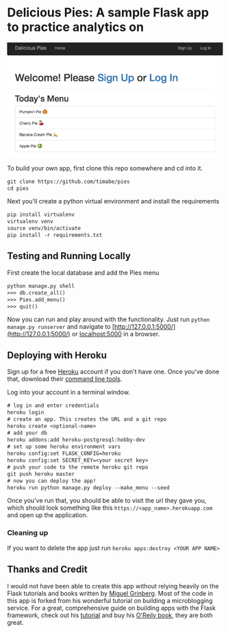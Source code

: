 # Delicious Pies: A sample Flask app to practice analytics on

![Home page of the app](screenshots/app_screenshot.png "Screenshot of the app")


To build your own app, first clone this repo somewhere and cd into it.
```
git clone https://github.com/timabe/pies
cd pies
```

Next you'll create a python virtual environment and install the requirements
```
pip install virtualenv
virtualenv venv
source venv/bin/activate
pip install -r requirements.txt
```

## Testing and Running Locally
First create the local database and add the Pies menu

```
python manage.py shell
>>> db.create_all()
>>> Pies.add_menu()
>>> quit()
```

Now you can run and play around with the functionality. Just run `python manage.py runserver` and navigate to [http://127.0.0.1:5000/](http://127.0.0.1:5000/) or [localhost:5000](localhost:5000) in a browser.

## Deploying with Heroku
Sign up for a free [Heroku](https://signup.heroku.com) account if you don't have one. Once you've done that, download their [command line tools](https://devcenter.heroku.com/articles/heroku-cli).

Log into your account in a terminal window.
```
# log in and enter credentials
heroku login
# create an app. This creates the URL and a git repo
heroku create <optional-name>
# add your db
heroku addons:add heroku-postgresql:hobby-dev
# set up some heroku environment vars
heroku config:set FLASK_CONFIG=heroku
heroku config:set SECRET_KEY=<your secret key>
# push your code to the remote heroku git repo
git push heroku master
# now you can deploy the app!
heroku run python manage.py deploy --make_menu --seed
```
Once you've run that, you should be able to visit the url they gave you, which should look something like this `https://<app_name>.herokuapp.com` and open up the application.

### Cleaning up
If you want to delete the app just run `heroku apps:destroy <YOUR APP NAME>`

## Thanks and Credit
I would not have been able to create this app without relying heavily on the Flask tutorials and books written by [Miguel Grinberg](https://blog.miguelgrinberg.com/). Most of the code in this app is forked from his wonderful tutorial on building a microblogging service. For a great, comprehensive guide on building apps with the Flask framework, check out his [tutorial](https://blog.miguelgrinberg.com/post/the-flask-mega-tutorial-part-i-hello-world) and buy his [O'Reily book](http://shop.oreilly.com/product/0636920031116.do), they are both great.

